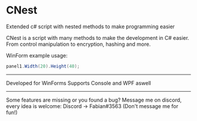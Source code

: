 # CNest
Extended c# script with nested methods to make programming easier

CNest is a script with many methods to make the development in C# easier. From control manipulation to encryption, hashing and more.

WinForm example usage:
```cs
panel1.Width(20).Height(40);
```

---

Developed for WinForms
Supports Console and WPF aswell

---

Some features are missing or you found a bug? Message me on discord, every idea is welcome: Discord -> Fabian#3563 (Don't message me for fun!)
